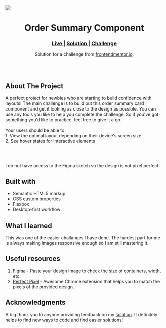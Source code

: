 
<img src="https://github.com/catherineisonline/order-summary-component-frontendmentor/blob/main/images/project-preview.png?raw=true" ></img>


<h1 align="center">Order Summary Component</h1>

<div align="center">
  <h3>
    <a href="https://catherineisonline.github.io/order-summary-component-frontendmentor/" color="white">
      Live
    </a>
  <span> | </span>    <a href="https://www.frontendmentor.io/solutions/order-summary-component-MNeoYNNIR">
      Solution
    </a>
  <span> | </span>    <a href="https://www.frontendmentor.io/challenges/order-summary-component-QlPmajDUj">
      Challenge
    </a>
  </h3>
</div>
<div align="center">
   Solution for a challenge from  <a href="https://www.frontendmentor.io/" target="_blank">frontendmentor.io</a>.
</div>
<br>
<br>
<br>

## About The Project

<p>A perfect project for newbies who are starting to build confidence with layouts!
The main challenge is to build out this order summary card component and get it looking as close to the design as possible.
You can use any tools you like to help you complete the challenge. So if you've got something you'd like to practice, feel free to give it a go.
<br><br>Your users should be able to:
<br>1. View the optimal layout depending on their device's screen size
<br>2. See hover states for interactive elements</p>
<br>
<br> <p>I do not have access to the Figma sketch so the design is not pixel perfect.</p>




## Built with 

- Semantic HTML5 markup
- CSS custom properties
- Flexbox
- Desktop-first workflow

## What I learned

This was one of the easier challanges I have done. The hardest part for me is always making images responsive enough so I am still mastering it.

## Useful resources

1. <a href="https://www.figma.com/">Figma</a> - Paste your design image to check the size of containers, width, etc.
2. <a href="https://chrome.google.com/webstore/detail/perfectpixel-by-welldonec/dkaagdgjmgdmbnecmcefdhjekcoceebi">Perfect Pixel</a> - Awesome Chrome extension that helps you to match the pixels of the provided design.

## Acknowledgments

A big thank you to anyone providing feedback on my <a href="https://www.frontendmentor.io/solutions/order-summary-component-MNeoYNNIR">solution</a>. It definitely helps to find new ways to code and find easier solutions! 

